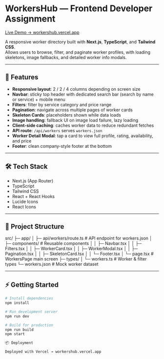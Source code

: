 # WorkersHub — Frontend Developer Assignment

[Live Demo → workershub.vercel.app](https://workershub.vercel.app/)

A responsive worker directory built with **Next.js**, **TypeScript**, and **Tailwind CSS**.  
Allows users to browse, filter, and paginate worker profiles, with loading skeletons, image fallbacks, and detailed worker info modals.

---

## 🚀 Features

- **Responsive layout**: 2 / 2 / 4 columns depending on screen size  
- **Navbar**: sticky top header with dedicated search bar (search by name or service) + mobile menu  
- **Filters**: filter by service category and price range  
- **Pagination**: navigate across multiple pages of worker cards  
- **Skeleton Cards**: placeholders shown while data loads  
- **Image handling**: fallback UI on image load failure, lazy loading  
- **Client-side caching**: caches worker data to reduce redundant fetches  
- **API route**: `/api/workers` serves `workers.json`  
- **Worker Detail Modal**: tap a card to view full profile, rating, availability, and price  
- **Footer**: clean company-style footer at the bottom  

---

## 🛠 Tech Stack

- Next.js (App Router)  
- TypeScript  
- Tailwind CSS  
- React + React Hooks  
- Lucide Icons  
- React Icons  

---

## 📂 Project Structure

src/
├─ app/
│ ├─ api/workers/route.ts # API endpoint for workers.json
│ ├─ components/ # Reusable components
│ │ ├─ Navbar.tsx
│ │ ├─ Filters.tsx
│ │ ├─ WorkerCard.tsx
│ │ ├─ WorkerModal.tsx
│ │ ├─ Pagination.tsx
│ │ ├─ SkeletonCard.tsx
│ │ └─ Footer.tsx
│ └─ page.tsx # WorkersPage main screen
├─ types/
│ └─ workers.ts # Worker & filter types
└─ workers.json # Mock worker dataset


---

## ⚡️ Getting Started

```bash
# Install dependencies
npm install

# Run development server
npm run dev

# Build for production
npm run build
npm start

📦 Deployment

Deployed with Vercel → workershub.vercel.app